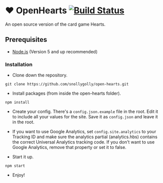 # :heart: OpenHearts [![Build Status](https://travis-ci.org/snollygolly/open-hearts.svg?branch=master)](https://travis-ci.org/snollygolly/open-hearts)
An open source version of the card game Hearts.

## Prerequisites
* [Node.js](https://nodejs.org/en/) (Version 5 and up recommended)

### Installation

* Clone down the repository.
```
git clone https://github.com/snollygolly/open-hearts.git
```

* Install packages (from inside the open-hearts folder).
```
npm install
```

* Create your config.  There's a `config.json.example` file in the root.  Edit it to include all your values for the site.  Save it as `config.json` and leave it in the root.

* If you want to use Google Analytics, set `config.site.analytics` to your Tracking ID and make sure the analytics partial (analytics.hbs) contains the correct Universal Analytics tracking code.  If you don't want to use Google Analytics, remove that property or set it to false.

* Start it up.
```
npm start
```

* Enjoy!
